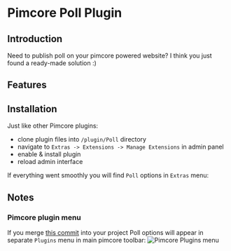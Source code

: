 # Pimcore Poll Plugin #

## Introduction ##

Need to publish poll on your pimcore powered website? I think you just found
a ready-made solution :)

## Features ##

## Installation ##

Just like other Pimcore plugins:

*   clone plugin files into `/plugin/Poll` directory
*   navigate to `Extras -> Extensions -> Manage Extensions` in admin panel
*   enable & install plugin
*   reload admin interface

If everything went smoothly you will find `Poll` options in `Extras` menu:

## Notes ##

### Pimcore plugin menu ###
If you merge [this commit](http://bit.ly/sIROeN) into your project Poll options
will appear in separate `Plugins` menu in main pimcore toolbar:
![Pimcore Plugins menu](https://raw.github.com/rafalgalka/pimcore-poll-plugin/develop/docs/screenshots/admin_menu_plugins.png)
